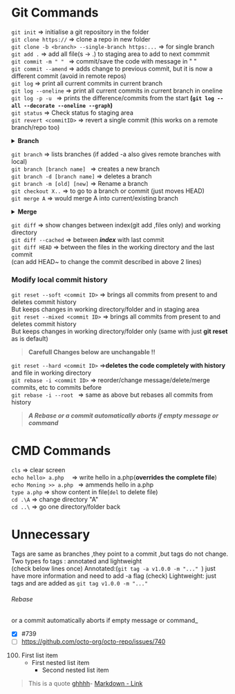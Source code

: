 # Git Commands
`git init` => initialise a git repository in the folder  
`git clone https://` => clone a repo in new folder  
`git clone -b <branch> --single-branch https:...` => for single branch  
`git add .` => add all file(s -> .) to staging area to add to next commmit  
`git commit -m " " ` => commit/save the code with message in " "  
`git commit --amend` => adds change to previous commit, but it is now a different commit (avoid in remote repos)   
`git log` => print all current commits in current branch  
`git log --oneline`   => print all current commits in current branch in oneline   
`git log -p -u ` => prints the difference/commits from the start **(`git log --all --decorate --oneline --graph`)**   
`git status` => Check status fo staging area   
`git revert <commitID>` => revert a single commit (this works on a remote branch/repo too)  
<b><details><summary> Branch </summary>

><i> A branch is just a name associated with a commit(just for understanding)  
 A commit has a next pointer(just for understanding)  
 `HEAD` is just where  you currently are , at a particular commit or at a branch's start,  
 If at a commit ,then it is in "detached state",   If at a branch it automatically points to latest commit of the branch  
</i></details>  </b>
 
`git branch` => lists branches (if added -a also gives remote branches with local)  
`git branch [branch name] ` => creates a new branch   
`git branch -d [branch name]`  => deletes a branch   
`git branch -m [old] [new]` => Rename a branch  
`git checkout X..` => to go to a branch or commit (just moves HEAD)   
`git merge A` =>   would merge A into current/existing branch  
 <b><details><summary>Merge </summary>
 </b>
><i>If master is just: `A ` <br> and Branch1 is: `A - B` => Does not raise conflict issue as **no commit needs to be rewritten**<br>  
>If your master is: `A - C`<br> and Branch1 is: `A - B` => Merge raises a conflict issue as C needs to be rewritten  </i></details>

`git diff` => show changes between index(git add ,files only) and working directory   
`git diff --cached` => between <b><i>index</i></b> with last commit   
`git diff HEAD` =>  between the files in the working directory and the last commit  
(can add HEAD~ to change the commit described in above 2 lines)
###  Modify local commit history   
`git reset --soft <commit ID>` => brings all commits from present to <commit ID> and deletes commit history  
But keeps changes in working directory/folder and in staging area  
`git reset --mixed <commit ID>` => brings all commits from present to <commit ID> and deletes commit history  
But keeps changes in working directory/folder only (same with just <b>git reset <commit ID></b> as is default)    
> **Carefull Changes below are unchangable !!**
     
`git reset --hard <commit ID>` =>**deletes the code completely with history** and file in working directory  
`git rebase -i <commit ID>` => reorder/change message/delete/merge commits, etc to commits before <commit ID>  
`git rebase -i --root ` => same as above but rebases all commits from history  

> **_A Rebase or a commit automatically aborts if empty message or command_**
# CMD Commands 
`cls` => clear screen  
`echo hello> a.php  ` => write hello in a.php(<b>overrides the complete file</b>)  
`echo Moning >> a.php ` => ammends hello in a.php  
`type a.php` => show content in file(`del` to delete file)  
`cd .\A` => change directory "A"   
`cd ..\` => go one directory/folder back     
# Unnecessary 
Tags are same as branches ,they point to a commit ,but tags do not change.   
Two types fo tags : annotated and lightweight    
(check below lines once)
Annotated:(`git tag -a v1.0.0 -m "..." `) just have more information and need to add -a flag   (check)
Lightweight: just tags and are added as `git tag v1.0.0 -m "..." `
###### _Rebase_
or a commit automatically aborts if empty message or command_
- [x] #739
- [ ] https://github.com/octo-org/octo-repo/issues/740
100. First list item
       - First nested list item
         - Second nested list item
> This is a quote
>  [ghhhh](Git_Commands.md#git-commands)-
	[Markdown - Link](#Git-Commands)
